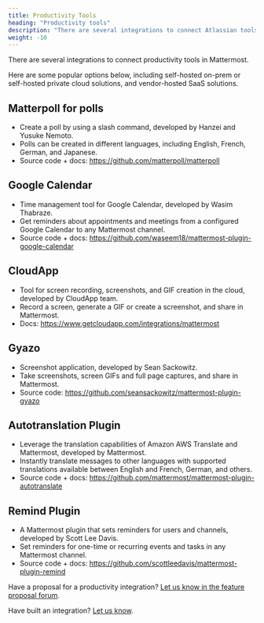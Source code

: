 ```yaml
---
title: Productivity Tools
heading: "Productivity tools"
description: "There are several integrations to connect Atlassian tools in Mattermost."
weight: -10
---
```


There are several integrations to connect productivity tools in Mattermost.

Here are some popular options below, including self-hosted on-prem or self-hosted private cloud solutions, and vendor-hosted SaaS solutions.

## Matterpoll for polls

 - Create a poll by using a slash command, developed by Hanzei and Yusuke Nemoto.
 - Polls can be created in different languages, including English, French, German, and Japanese.
 - Source code + docs: https://github.com/matterpoll/matterpoll

## Google Calendar

 - Time management tool for Google Calendar, developed by Wasim Thabraze.
 - Get reminders about appointments and meetings from a configured Google Calendar to any Mattermost channel.
 - Source code + docs: https://github.com/waseem18/mattermost-plugin-google-calendar

## CloudApp

 - Tool for screen recording, screenshots, and GIF creation in the cloud, developed by CloudApp team.
 - Record a screen, generate a GIF or create a screenshot, and share in Mattermost.
 - Docs: https://www.getcloudapp.com/integrations/mattermost

## Gyazo

 - Screenshot application, developed by Sean Sackowitz.
 - Take screenshots, screen GIFs and full page captures, and share in Mattermost.
 - Source code: https://github.com/seansackowitz/mattermost-plugin-gyazo

## Autotranslation Plugin

 - Leverage the translation capabilities of Amazon AWS Translate and Mattermost, developed by Mattermost.
 - Instantly translate messages to other languages with supported translations available between English and French, German, and others.
 - Source code + docs: https://github.com/mattermost/mattermost-plugin-autotranslate

## Remind Plugin

 - A Mattermost plugin that sets reminders for users and channels, developed by Scott Lee Davis.
 - Set reminders for one-time or recurring events and tasks in any Mattermost channel.
 - Source code + docs: https://github.com/scottleedavis/mattermost-plugin-remind

Have a proposal for a productivity integration? [Let us know in the feature proposal forum](https://mattermost.uservoice.com/forums/306457-general?category_id=202591).

Have built an integration? [Let us know](https://integrations.mattermost.com/submit-an-integration).
